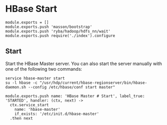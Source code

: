 
# HBase Start

    module.exports = []
    module.exports.push 'masson/bootstrap'
    module.exports.push 'ryba/hadoop/hdfs_nn/wait'
    module.exports.push require('./index').configure

## Start

Start the HBase Master server. You can also start the server manually with one
of the following two commands:

```
service hbase-master start
su -l hbase -c "/usr/hdp/current/hbase-regionserver/bin/hbase-daemon.sh --config /etc/hbase/conf start master"
```

    module.exports.push name: 'HBase Master # Start', label_true: 'STARTED', handler: (ctx, next) ->
      ctx.service_start
        name: 'hbase-master'
        if_exists: '/etc/init.d/hbase-master'
      .then next
